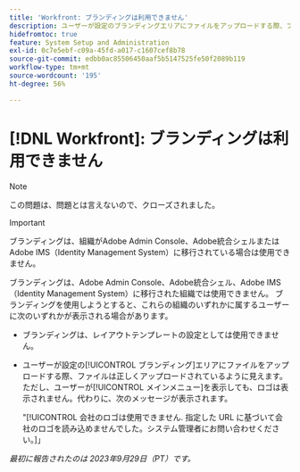 ```yaml
---
title: 'Workfront: ブランディングは利用できません'
description: ユーザーが設定のブランディングエリアにファイルをアップロードする際、ファイルは正しくアップロードされているように見えます。ただし、ユーザーがメインメニューを表示した場合、ロゴは表示されません。代わりに、エラーメッセージが表示されます。
hidefromtoc: true
feature: System Setup and Administration
exl-id: 0c7e5ebf-c09a-45fd-a017-c1607cef8b78
source-git-commit: edbb0ac85506450aaf5b5147525fe50f2089b119
workflow-type: tm+mt
source-wordcount: '195'
ht-degree: 56%

---
```


# [!DNL Workfront]: ブランディングは利用できません

>[!NOTE]
>
>この問題は、問題とは言えないので、クローズされました。

>[!IMPORTANT]
>
>ブランディングは、組織がAdobe Admin Console、Adobe統合シェルまたはAdobe IMS（Identity Management System）に移行されている場合は使用できません。

ブランディングは、Adobe Admin Console、Adobe統合シェル、Adobe IMS（Identity Management System）に移行された組織では使用できません。 ブランディングを使用しようとすると、これらの組織のいずれかに属するユーザーに次のいずれかが表示される場合があります。

* ブランディングは、レイアウトテンプレートの設定としては使用できません。
* ユーザーが設定の[!UICONTROL ブランディング]エリアにファイルをアップロードする際、ファイルは正しくアップロードされているように見えます。ただし、ユーザーが[!UICONTROL メインメニュー]を表示しても、ロゴは表示されません。代わりに、次のメッセージが表示されます。

  &quot;[!UICONTROL 会社のロゴは使用できません. 指定した URL に基づいて会社のロゴを読み込めませんでした。システム管理者にお問い合わせください。]」

_最初に報告されたのは 2023年9月29日（PT）です。_
